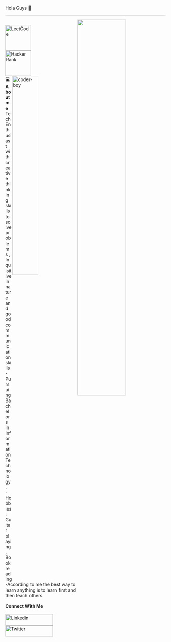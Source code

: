
Hola Guys 👋
<hr>
<img src="https://github-readme-stats.vercel.app/api?username=krishnagupta1543&show_icons=true&theme=tokyonight" align='right' width="55%">

<!DOCTYPE html>
<html>
   <head>
   </head>
   <body>
      <br>
      <a href="https://leetcode.com/kg18960/">
         <img alt="LeetCode" src="https://upload.wikimedia.org/wikipedia/commons/1/19/LeetCode_logo_black.png"
         width=80" height="80">
      </a>
   </body>
</html>

<!DOCTYPE html>
<html>
   <head>
   </head>
   <body>
      <br>
      <a href="https://www.hackerrank.com/kg18960">
         <img alt="Hacker Rank" src="https://3.bp.blogspot.com/-k0B7v3UzmI4/WjAb0cPFiPI/AAAAAAAAGcU/NTaIBhxB6wAYZv3K2PQkq1sp5DhSbLYlQCLcBGAs/s1600/HackerRank1.png"
         width=80" height="80">
      </a>
   </body>
</html>

                              
<img src="./1_IRFhWNqusUWbTsB1hQXhrQ.gif" alt="coder-boy" width="40%" height="40%" align="right">
</br>
<b>💻About me</b>
<br>
Tech Enthusiast with creative thinking  skills to solve problems , Inquisitive in nature and good communication skills
- Pursuing  Bachelors in Information Technology.</br>
- Hobbies: Guitar playing, Book reading</br>
-According to me the best way to learn anything is to learn first and then teach others.</br>
</br>
<b> Connect With Me </b>
</br>
<!DOCTYPE html>
<html>
   <head>
   </head>
   <body>
      <br>
      <a href= "https://www.linkedin.com/in/krishna-gupta-b4327920a/">
         <img alt="Linkedin" src="https://img.shields.io/badge/linkedin-%230077B5.svg?&style=for-the-badge&logo=linkedin&logoColor=white"
         width=150" height="35">
      </a>
   </body>
</html>


<!DOCTYPE html>
<html>
   <head>
   </head>
   <body>
      <br>
      <a href="https://twitter.com/Krishna40746542">
         <img alt="Twitter" src="https://img.shields.io/badge/twitter-%231DA1F2.svg?&style=for-the-badge&logo=twitter&logoColor=white"
         width=150" height="35">
      </a>
   </body>
</html>
